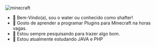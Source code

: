 ![minecraft](https://github.com/waterdeveloperman/waterdeveloperman/assets/158110950/7d557056-399d-4d8d-89c5-d982944bc0b5)
- 👋 Bem-Vindo(a), sou o water ou conhecido como shafter!
- 👀 Gosto de aprender a programar Plugins para Minecraft na horas vagas.
- 🌱 Estou sempre pesquisando para trazer algo bom.
- 💞️ Estou atualmente estudando JAVA e PHP

<!---
waterdeveloperman/waterdeveloperman is a ✨ special ✨ repository because its `README.md` (this file) appears on your GitHub profile.
You can click the Preview link to take a look at your changes.
--->
